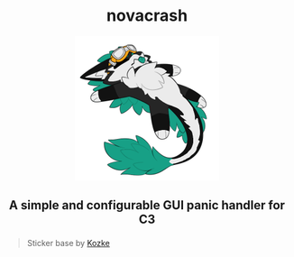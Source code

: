<h1 align="center">novacrash</h1>

<p align="center">
<img width="256" src="./example/assets/Dead_border.png" />
</p>
<h3 align="center" style="font-size: 150%;">A simple and configurable GUI panic handler for C3</h3>

> Sticker base by [Kozke](https://www.etsy.com/shop/kozke/)
